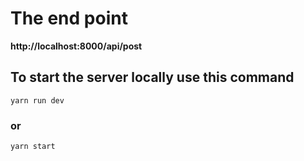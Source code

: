 # The end point

**http://localhost:8000/api/post**

## To start the server locally use this command

`yarn run dev`

### or

`yarn start`
